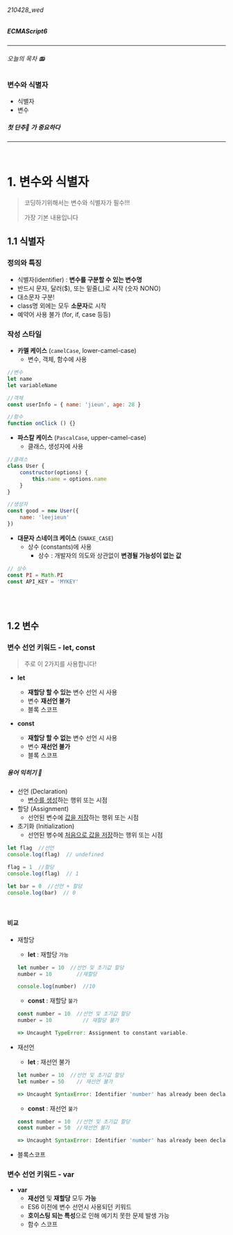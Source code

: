 ###### 210428_wed

##### ECMAScript6

<hr>



###### 오늘의 목차 :radio:

### 변수와 식별자

- 식별자
- 변수

##### 첫 단추:radio_button: 가 중요하다 

<hr>
<br>

# 1. 변수와 식별자

> 코딩하기위해서는 변수와 식별자가 필수!!!
>
> 가장 기본 내용입니다

## 1.1 식별자

### 정의와 특징

- 식별자(identifier) : **변수를 구분할 수 있는 변수명**
- 반드시 문자, 달러($), 또는 밑줄(_)로 시작 (숫자 NONO)
- 대소문자 구분!
- class명 외에는 모두 **소문자**로 시작
- 예약어 사용 불가 (for, if, case 등등)

### 작성 스타일

- **카멜 케이스** (`camelCase`, lower-camel-case)
  - 변수, 객체, 함수에 사용

```js
//변수
let name
let variableName

//객체
const userInfo = { name: 'jieun', age: 28 }

//함수
function onClick () {}
```

- **파스칼 케이스** (`PascalCase`, upper-camel-case)
  - 클래스, 생성자에 사용

```js
//클래스
class User {
    constructor(options) {
        this.name = options.name
    }
}

//생성자
const good = new User({
    name: 'leejieun'
})
```

- **대문자 스네이크 케이스** (`SNAKE_CASE`)
  - 상수 (constants)에 사용
    - 상수 : 개발자의 의도와 상관없이 **변경될 가능성이 없는 값**

```js
// 상수
const PI = Math.PI
const API_KEY = 'MYKEY'
```

<br>

<br>

## 1.2 변수

### 변수 선언 키워드 - let, const

> 주로 이 2가지를 사용합니다!

- **let**
  - **재할당 할 수 있는** 변수 선언 시 사용
  - 변수 **재선언 불가**
  - 블록 스코프

- **const**
  - **재할당 할 수 없는** 변수 선언 시 사용
  - 변수 **재선언 불가**
  - 블록 스코프

##### 용어 익히기 :jack_o_lantern:

- 선언 (Declaration)
  - <u>변수를 생성</u>하는 행위 또는 시점
- 할당 (Assignment)
  - 선언된 변수에 <u>값을 저장</u>하는 행위 또는 시점
- 초기화 (Initialization)
  - 선언된 병수에 <u>처음으로 값을 저장</u>하는 행위 또는 시점

```js
let flag  //선언
console.log(flag)  // undefined

flag = 1  //할당
console.log(flag)  // 1

let bar = 0  //선언 + 할당
console.log(bar)  // 0
```

<br>

#### 비교

- 재할당

  - **let** : 재할당 `가능`

  ```js
  let number = 10  //선언 및 초기값 할당
  number = 10		 //재할당
  
  console.log(number)  //10
  ```

  - **const** : 재할당 `불가`

  ```js
  const number = 10  //선언 및 초기값 할당
  number = 10		   // 재할당 불가
  
  => Uncaught TypeError: Assignment to constant variable.
  ```

- 재선언

  - **let** : 재선언 불가

  ```js
  let number = 10  //선언 및 초기값 할당
  let number = 50	 // 재선언 불가
  
  => Uncaught SyntaxError: Identifier 'number' has already been declared
  ```

  - **const** : 재선언 `불가`

  ```js
  const number = 10  //선언 및 초기값 할당
  const number = 50  //재선언 불가
  
  => Uncaught SyntaxError: Identifier 'number' has already been declared
  ```

- 블록스코프









### 변수 선언 키워드 - var

- **var**
  - **재선언** 및 **재할당** 모두 **가능**
  - ES6 이전에 변수 선언시 사용되던 키워드
  - **호이스팅 되는 특성**으로 인해 예기치 못한 문제 발생 가능
  - 함수 스코프